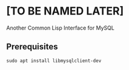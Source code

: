 # [TO BE NAMED LATER]

Another Common Lisp Interface for MySQL

## Prerequisites

```
sudo apt install libmysqlclient-dev
```



